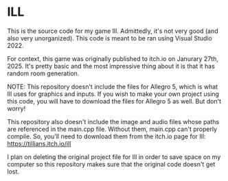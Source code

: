 # ILL
This is the source code for my game Ill. Admittedly, it's not very good (and also very unorganized). This code is meant to be ran using Visual Studio 2022.

For context, this game was originally published to itch.io on Janurary 27th, 2025. It's pretty basic and the most impressive thing about it is that it has random room generation.

NOTE: This repository doesn't include the files for Allegro 5, which is what Ill uses for graphics and inputs. If you wish to make your own project using this code, you will have to download the files for Allegro 5 as well. But don't worry!

This repository also doesn't include the image and audio files whose paths are referenced in the main.cpp file. Without them, main.cpp can't properly compile. So, you'll need to download them from the itch.io page for Ill: https://tillians.itch.io/ill

I plan on deleting the original project file for Ill in order to save space on my computer so this repository makes sure that the original code doesn't get lost.
